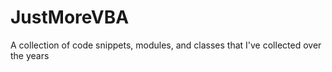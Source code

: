 # JustMoreVBA
A collection of code snippets, modules, and classes that I've collected over the years
